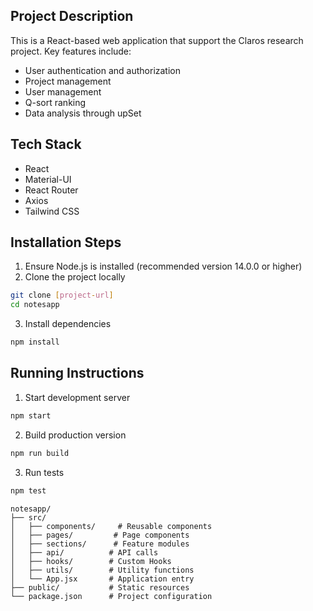 ## Project Description
This is a React-based web application that support the Claros research project. Key features include:

- User authentication and authorization
- Project management
- User management
- Q-sort ranking
- Data analysis through upSet


## Tech Stack
- React
- Material-UI
- React Router
- Axios
- Tailwind CSS

## Installation Steps

1. Ensure Node.js is installed (recommended version 14.0.0 or higher)
2. Clone the project locally
```bash
git clone [project-url]
cd notesapp
```

3. Install dependencies
```bash
npm install
```

## Running Instructions

1. Start development server
```bash
npm start
```

2. Build production version
```bash
npm run build
```

3. Run tests
```bash
npm test
```

```
notesapp/
├── src/
│   ├── components/     # Reusable components
│   ├── pages/         # Page components
│   ├── sections/      # Feature modules
│   ├── api/          # API calls
│   ├── hooks/        # Custom Hooks
│   ├── utils/        # Utility functions
│   └── App.jsx       # Application entry
├── public/           # Static resources
└── package.json      # Project configuration
```
